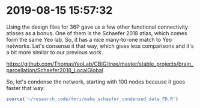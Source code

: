 # 2019-08-15 15:57:32

Using the design files for 36P gave us a few other functional connectivity
atlases as a bonus. One of them is the Schaefer 2018 atlas, which comes form the
same Yeo lab. So, it has a nice many-to-one match to Yeo networks. Let's
consense it that way, which gives less comparisons and it's a bit more similar
to our previous work.

https://github.com/ThomasYeoLab/CBIG/tree/master/stable_projects/brain_parcellation/Schaefer2018_LocalGlobal

So, let's condense the network, starting with 100 nodes because it goes faster
that way:

```R
source('~/research_code/fmri/make_schaefer_condensed_data_FD.R')
```

<!--

# 2019-08-02 12:14:27


And it looks like residualizing the connections before taking the slope takes
care of all associations with FD:

```r
a = read.csv('~/data/heritability_change/rsfmri_fc-36p_despike_condensed_posOnly_FD0.25_slopes_n146_08022019.csv')
mycols = colnames(a)[grepl(colnames(a), pattern='connMedian')]
ar = read.csv('~/data/heritability_change/rsfmri_fc-36p_despike_condensed_posOnly_FD0.25_residSlopes_n146_08022019.csv')
> ps = sapply(mycols, function(x) cor.test(a$qc, a[, x])$p.value)
> sum(ps<.05)
[1] 105
> ps2 = p.adjust(ps, method='fdr')
> sum(ps2<.05)
[1] 105
> ps = sapply(mycols, function(x) cor.test(ar$qc, ar[, x])$p.value)
> sum(ps<.05)
[1] 36
> ps2 = p.adjust(ps, method='fdr')
> sum(ps2<.05)
[1] 0
```

And that was also tru if we were more lenient at FD1.0:

```r
> a = read.csv('~/data/heritability_change/rsfmri_fc-36p_despike_condensed_posOnly_FD1.00_slopes_n260_08022019.csv')
> ar = read.csv('~/data/heritability_change/rsfmri_fc-36p_despike_condensed_posOnly_FD1.00_residSlopes_n260_08022019.csv')
> ps = sapply(mycols, function(x) cor.test(a$qc, a[, x])$p.value)
> sum(ps<.05)
[1] 104
> ps2 = p.adjust(ps, method='fdr')
> sum(ps2<.05)
[1] 104
> ps = sapply(mycols, function(x) cor.test(ar$qc, ar[, x])$p.value)
> sum(ps<.05)
[1] 14
> ps2 = p.adjust(ps, method='fdr')
> sum(ps2<.05)
[1] 0
```

Sure, that's using all 105 connections, so once I trim them to only the networks
we care about things might look slightly different. Still, I think we should be
good to go here. Now it's a matter of checking whether the results look good.

```r
library(nlme)
dd = read.csv('~/data/heritability_change/rsfmri_fc-36p_despike_condensed_posOnly_FD0.25_residSlopes_n146_08022019.csv')
dd$Medical.Record...MRN = as.numeric(as.character(dd$ID))

# to get famID
tmp = read.csv('~/data/heritability_change/resting_demo_07032019.csv')
tmp$famID = sapply(1:nrow(tmp), function(x)
                                if (is.na(tmp$Extended.ID...FamilyIDs[x])) {
                                    tmp$Nuclear.ID...FamilyIDs[x]
                                }
                                else {
                                    tmp$Extended.ID...FamilyIDs[x]
                                }
                  )
tmp2 = tmp[, c('Medical.Record...MRN', 'famID')]
tmp3 = tmp2[!duplicated(tmp2[, 'Medical.Record...MRN']), ]
data = merge(dd, tmp3, by='Medical.Record...MRN', all.x=T, all.y=F)

m = 'Median'
targets = colnames(data)[grepl(colnames(data), pattern=sprintf('conn%s', m))]
for (t in targets) {
    data[, t] = as.numeric(as.character(data[, t]))
}
predictors = c('SX_inatt', 'SX_HI', 'inatt_baseline', 'HI_baseline' )
for (t in predictors) {
    data[, t] = as.numeric(as.character(data[, t]))
}

out_fname = '~/data/heritability_change/assoc_LME_36p_despike_FD0.25.csv'
predictors = c('SX_inatt', 'SX_HI', 'inatt_baseline', 'HI_baseline', 'DX',
               'DX2')
hold=NULL
for (i in targets) {
    cat(sprintf('%s\n', i))
    for (j in predictors) {
        fm_str = sprintf('%s ~ %s + sex', i, j)
        model1<-try(lme(as.formula(fm_str), data, ~1|famID, na.action=na.omit))
        if (length(model1) > 1) {
            temp<-summary(model1)$tTable
            a<-as.data.frame(temp)
            a$formula<-fm_str
            a$target = i
            a$predictor = j
            a$term = rownames(temp)
            hold=rbind(hold,a)
        } else {
            hold=rbind(hold, NA)
        }
    }
}
write.csv(hold, out_fname, row.names=F)

data2 = data[data$DX=='ADHD', ]
out_fname = gsub('.csv', x=out_fname, '_dx1.csv')
predictors = c('SX_inatt', 'SX_HI', 'inatt_baseline', 'HI_baseline' )
hold=NULL
for (i in targets) {
    cat(sprintf('%s\n', i))
    for (j in predictors) {
        fm_str = sprintf('%s ~ %s + sex', i, j)
        model1<-try(lme(as.formula(fm_str), data2, ~1|famID, na.action=na.omit))
        if (length(model1) > 1) {
            temp<-summary(model1)$tTable
            a<-as.data.frame(temp)
            a$formula<-fm_str
            a$target = i
            a$predictor = j
            a$term = rownames(temp)
            hold=rbind(hold,a)
        } else {
            hold=rbind(hold, NA)
        }
    }
}
write.csv(hold, out_fname, row.names=F)

data2 = data[data$DX2=='ADHD', ]
out_fname = gsub('dx1', x=out_fname, 'dx2')
hold=NULL
for (i in targets) {
    cat(sprintf('%s\n', i))
    for (j in predictors) {
        fm_str = sprintf('%s ~ %s + sex', i, j)
        model1<-try(lme(as.formula(fm_str), data2, ~1|famID, na.action=na.omit))
        if (length(model1) > 1) {
            temp<-summary(model1)$tTable
            a<-as.data.frame(temp)
            a$formula<-fm_str
            a$target = i
            a$predictor = j
            a$term = rownames(temp)
            hold=rbind(hold,a)
        } else {
            hold=rbind(hold, NA)
        }
    }
}
write.csv(hold, out_fname, row.names=F)
```

The DX1 results didn't run, likely because of lack of subject (less than 50),
but the others did. We have some hits, but let's see if there is any
heritability which is the crux of the paper. We might also need to increase our
FD threshold just to make heritability work... let's see.

# 2019-08-06 13:07:22

Going back to this to see if there is any heritability in the condensed
matrices.

First, remove the double quotes from the files otherwise SOLAR can't run:

```bash
# desktop
cd ~/data/heritability_change/
for f in `/bin/ls rsfmri_fc-36p_despike_condensed*08022019.csv`; do
    sed -i -e "s/\"//g" $f;
done
```

```bash
cd ~/data/heritability_change/
rm swarm.p36
for f in `/bin/ls rsfmri_fc-36p_despike_condensed*lopes*08022019.csv`; do
    phen=`echo $f | sed "s/\.csv//"`;
    echo "bash ~/research_code/run_solar_parallel.sh $phen " \
        "~/data/heritability_change/condensed_power264_conns.txt" >> swarm.p36;
done
# these run quite fast, so I can just run it all here:
bash swarm.p36
```

And collect everything:

```bash
cd ~/data/tmp;
for f in `/bin/ls ~/data/heritability_change/rsfmri_fc-36p_despike_condensed*lopes*08022019.csv`; do
    pheno=`echo $f | sed "s/\.csv//" | cut -d"/" -f 6`;
    echo "Working on $pheno";
    cd $pheno;
    tar -zxf *tgz;
    echo "  Compiling...";
    python ~/research_code/compile_solar_multivar_results.py $pheno;
    echo "  Cleaning up...";
    rm conn*;
    cd ..;
done
```

Now it's a matter of checking the figures for heritable connections like before.
Or we could maybe rank all figures just so we have an idea of the best ones
first:

```r
drop_me = c('Visual', 'Auditory', 'Uncertain', 'SensorysomatomotorMouth',
            'Cerebellar', 'Memoryretrieval')
nverts = 14
mydir = '~/data/tmp/'

fnames = list.files(mydir, pattern='polygen_results_rsfmri_fc-36p_despike_condensed.*lopes.*\\.csv')
map_names = c()
sig_conns = c()
for (fname in fnames) {
    # read in the results
    res = read.csv(sprintf('%s/%s', mydir, fname))
    # figuring out possible connections
    conns = sapply(as.character(res$phen), function(x) strsplit(x, '_')[[1]][2])
    conns = unique(conns)
    vert_names = unique(unlist(lapply(conns, function(x) strsplit(x, 'TO')[[1]])))
    for (m in c('Max', 'Mean', 'Median')) {
        vals = matrix(nrow=nverts, ncol=nverts, dimnames=list(vert_names,
                                                              vert_names))
        stats = matrix(nrow=nverts, ncol=nverts, dimnames=list(vert_names,
                                                               vert_names))
        mres = res[grepl(res$phen, pattern=sprintf('conn%s', m)), ]
        for (r in 1:nrow(mres)) {
            junk = gsub(sprintf('conn%s_', m), x=mres$phen[r], '')
            ij = strsplit(junk, 'TO')[[1]]
            vals[ij[1], ij[2]] = mres[r, 'h2r']
            stats[ij[1], ij[2]] = mres[r, 'h_pval']
            vals[ij[2], ij[1]] = mres[r, 'h2r']
            stats[ij[2], ij[1]] = mres[r, 'h_pval']
        }
        drop_idx = sapply(drop_me, function(x) which(vert_names==x))
        stats = stats[-drop_idx, ]
        stats = stats[, -drop_idx]
        vals = vals[-drop_idx, ]
        vals = vals[, -drop_idx]

        myps = stats[upper.tri(stats, diag=T)]
        p2 = p.adjust(myps, method='fdr')
        junk = strsplit(strtrim(fname, nchar(fname)-4), '/')[[1]]
        phen = sprintf('%s_%s', m, junk[length(junk)])
        # sig_conns = c(sig_conns, sum(p2 < .05))
        sig_conns = c(sig_conns, sum(myps < .05))
        map_names = c(map_names, phen)
    }
}
s = sort(sig_conns, index.return=T, decreasing=T)
for (i in 1:10) {
    cat(sprintf('%s: %d\n', map_names[s$ix[i]], s$x[i]))
}
```

Nothing significant using FDR, so I might have to remove some extra connections.
But this is what comes up when I use nominal ps:

```
Mean_polygen_results_rsfmri_fc-36p_despike_condensed_FD10.00_residSlopes_n304_08022019: 10
Mean_polygen_results_rsfmri_fc-36p_despike_condensed_FD10.00_slopes_n304_08022019: 10
Mean_polygen_results_rsfmri_fc-36p_despike_condensed_posOnly_FD10.00_slopes_n304_08022019: 10
Mean_polygen_results_rsfmri_fc-36p_despike_condensed_posOnly_FD0.50_residSlopes_n210_08022019: 9
Mean_polygen_results_rsfmri_fc-36p_despike_condensed_FD0.50_residSlopes_n210_08022019: 7
Mean_polygen_results_rsfmri_fc-36p_despike_condensed_FD0.50_slopes_n210_08022019: 7
Mean_polygen_results_rsfmri_fc-36p_despike_condensed_FD1.00_residSlopes_n260_08022019: 7
Mean_polygen_results_rsfmri_fc-36p_despike_condensed_FD1.00_slopes_n260_08022019: 7
Mean_polygen_results_rsfmri_fc-36p_despike_condensed_posOnly_FD0.50_slopes_n210_08022019: 7
Mean_polygen_results_rsfmri_fc-36p_despike_condensed_posOnly_FD1.00_slopes_n260_08022019: 7
```

Let's make a few plots then, so we can check out what's going on. In particular,
I'm interested in what's going on for FD1 and FD.5:

```r
#desktop
nverts = 14
mydir = '~/data/heritability_change/'
library(corrplot)

fnames = list.files(mydir, pattern='polygen_results_rsfmri_fc-36p_despike_condensed.*lopes.*\\.csv')
for (fname in fnames) {
    # read in the results
    cat(sprintf('Reading in %s\n', fname))
    res = read.csv(sprintf('%s/%s', mydir, fname))
    # figuring out possible connections
    conns = sapply(as.character(res$phen), function(x) strsplit(x, '_')[[1]][2])
    conns = unique(conns)
    vert_names = unique(unlist(lapply(conns, function(x) strsplit(x, 'TO')[[1]])))
    for (m in c('Max', 'Mean', 'Median')) {
        vals = matrix(nrow=nverts, ncol=nverts, dimnames=list(vert_names,
                                                              vert_names))
        stats = matrix(nrow=nverts, ncol=nverts, dimnames=list(vert_names,
                                                               vert_names))
        mres = res[grepl(res$phen, pattern=sprintf('conn%s', m)), ]
        for (r in 1:nrow(mres)) {
            junk = gsub(sprintf('conn%s_', m), x=mres$phen[r], '')
            ij = strsplit(junk, 'TO')[[1]]
            vals[ij[1], ij[2]] = mres[r, 'h2r']
            stats[ij[1], ij[2]] = mres[r, 'h_pval']
            vals[ij[2], ij[1]] = mres[r, 'h2r']
            stats[ij[2], ij[1]] = mres[r, 'h_pval']
        }
        # plotting
        junk = strsplit(strtrim(fname, nchar(fname)-4), '/')[[1]]
        phen = sprintf('%s_%s', m, junk[length(junk)])
        pdf(sprintf('~/tmp/%s.pdf', phen))
        corrplot(vals, type="upper", method='color', diag=T,
                p.mat = stats, sig.level = .05, insig = "blank", is.corr=F, tl.cex=.8)
        title(phen, cex.main=.8)
        dev.off()
    }
}
```

There is some interesting stuff there. For example:

![](images/2019-08-06-15-36-28.png)

There we have residualized plots on the top and raw on the bottom. Both are all
average (i.e. including negatives and positives), and left is FD1, right is
FD.5. Now we need to do some sanity checks, like whether any of those are also
related to ADHD. Also, we might need to do some creative trimming there to make
those values significant. They're not when doing FDR after removing the networks
we normally remove. But that's not to say that removing some other combination
wouldn't make it work...

```r
library(nlme)
mydir = '~/data/heritability_change/'
phenos = c('rsfmri_fc-36p_despike_condensed_FD1.00_residSlopes_n260_08022019',
           'rsfmri_fc-36p_despike_condensed_FD1.00_slopes_n260_08022019',
           'rsfmri_fc-36p_despike_condensed_FD0.50_residSlopes_n210_08022019',
           'rsfmri_fc-36p_despike_condensed_FD0.50_slopes_n210_08022019')
for (p in phenos) {
   dd = read.csv(sprintf('%s/%s.csv', mydir, p))
   dd$Medical.Record...MRN = as.numeric(as.character(dd$ID))

   # to get famID
   tmp = read.csv('~/data/heritability_change/resting_demo_07032019.csv')
   tmp$famID = sapply(1:nrow(tmp), function(x)
                                   if (is.na(tmp$Extended.ID...FamilyIDs[x])) {
                                       tmp$Nuclear.ID...FamilyIDs[x]
                                   }
                                   else {
                                       tmp$Extended.ID...FamilyIDs[x]
                                   }
                     )
   tmp2 = tmp[, c('Medical.Record...MRN', 'famID')]
   tmp3 = tmp2[!duplicated(tmp2[, 'Medical.Record...MRN']), ]
   data = merge(dd, tmp3, by='Medical.Record...MRN', all.x=T, all.y=F)

   m = 'Mean'
   targets = colnames(data)[grepl(colnames(data), pattern=sprintf('conn%s', m))]
   for (t in targets) {
       data[, t] = as.numeric(as.character(data[, t]))
   }
   predictors = c('SX_inatt', 'SX_HI', 'inatt_baseline', 'HI_baseline' )
   for (t in predictors) {
       data[, t] = as.numeric(as.character(data[, t]))
   }

   out_fname = sprintf('%s/assoc_LME_%s.csv', mydir, p)
   predictors = c('SX_inatt', 'SX_HI', 'inatt_baseline', 'HI_baseline', 'DX',
                  'DX2')
   hold=NULL
   for (i in targets) {
       cat(sprintf('%s\n', i))
       for (j in predictors) {
           fm_str = sprintf('%s ~ %s + sex', i, j)
           model1<-try(lme(as.formula(fm_str), data, ~1|famID, na.action=na.omit))
           if (length(model1) > 1) {
               temp<-summary(model1)$tTable
               a<-as.data.frame(temp)
               a$formula<-fm_str
               a$target = i
               a$predictor = j
               a$term = rownames(temp)
               hold=rbind(hold,a)
           } else {
               hold=rbind(hold, NA)
           }
       }
   }
   write.csv(hold, out_fname, row.names=F)

   data2 = data[data$DX=='ADHD', ]
   out_fname = gsub('.csv', x=out_fname, '_dx1.csv')
   predictors = c('SX_inatt', 'SX_HI', 'inatt_baseline', 'HI_baseline' )
   hold=NULL
   for (i in targets) {
       cat(sprintf('%s\n', i))
       for (j in predictors) {
           fm_str = sprintf('%s ~ %s + sex', i, j)
           model1<-try(lme(as.formula(fm_str), data2, ~1|famID, na.action=na.omit))
           if (length(model1) > 1) {
               temp<-summary(model1)$tTable
               a<-as.data.frame(temp)
               a$formula<-fm_str
               a$target = i
               a$predictor = j
               a$term = rownames(temp)
               hold=rbind(hold,a)
           } else {
               hold=rbind(hold, NA)
           }
       }
   }
   write.csv(hold, out_fname, row.names=F)

   data2 = data[data$DX2=='ADHD', ]
   out_fname = gsub('dx1', x=out_fname, 'dx2')
   hold=NULL
   for (i in targets) {
       cat(sprintf('%s\n', i))
       for (j in predictors) {
           fm_str = sprintf('%s ~ %s + sex', i, j)
           model1<-try(lme(as.formula(fm_str), data2, ~1|famID, na.action=na.omit))
           if (length(model1) > 1) {
               temp<-summary(model1)$tTable
               a<-as.data.frame(temp)
               a$formula<-fm_str
               a$target = i
               a$predictor = j
               a$term = rownames(temp)
               hold=rbind(hold,a)
           } else {
               hold=rbind(hold, NA)
           }
       }
   }
   write.csv(hold, out_fname, row.names=F)
}
```

It looks like we have nothing... in other words, we do have some nominal
significantly heritable connections, but almost nothing (heritable or not) that
is related to symptom change.

We should still make the data sanity plots (slopes) we discussed with Philip,
just to make sure the data going into SOLAR looks fine.

# TODO
* slope plots for data sanity -->